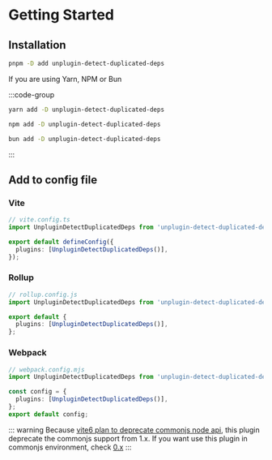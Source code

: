 # Getting Started

## Installation

```sh [pnpm]
pnpm -D add unplugin-detect-duplicated-deps
```

If you are using Yarn, NPM or Bun

:::code-group

```sh [yarn]
yarn add -D unplugin-detect-duplicated-deps
```

```sh [npm]
npm add -D unplugin-detect-duplicated-deps
```

```sh [bun]
bun add -D unplugin-detect-duplicated-deps
```

:::

## Add to config file

### Vite

```ts
// vite.config.ts
import UnpluginDetectDuplicatedDeps from 'unplugin-detect-duplicated-deps/vite';

export default defineConfig({
  plugins: [UnpluginDetectDuplicatedDeps()],
});
```

### Rollup

```ts
// rollup.config.js
import UnpluginDetectDuplicatedDeps from 'unplugin-detect-duplicated-deps/rollup';

export default {
  plugins: [UnpluginDetectDuplicatedDeps()],
};
```

### Webpack

```ts
// webpack.config.mjs
import UnpluginDetectDuplicatedDeps from 'unplugin-detect-duplicated-deps/webpack';

const config = {
  plugins: [UnpluginDetectDuplicatedDeps()],
};
export default config;
```

::: warning
Because [vite6 plan to deprecate commonjs node api](https://vitejs.dev/guide/troubleshooting.html#vite-cjs-node-api-deprecated), this plugin deprecate the commonjs support from 1.x. If you want use this plugin in commonjs environment, check [0.x](https://github.com/tjx666/unplugin-detect-duplicated-deps/tree/0.x)
:::
